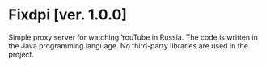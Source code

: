 # Fixdpi [ver. 1.0.0]

Simple proxy server for watching YouTube in Russia.
The code is written in the Java programming language.
No third-party libraries are used in the project.

